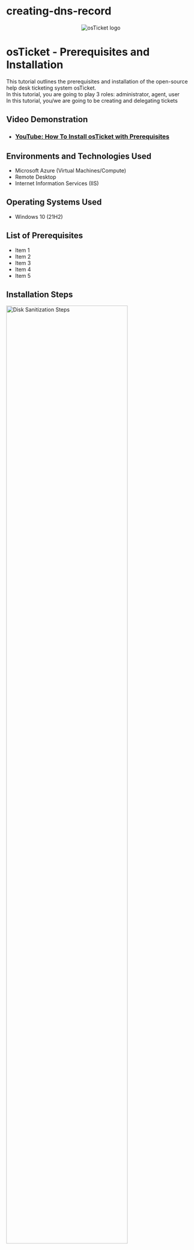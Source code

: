 # creating-dns-record

<p align="center">
<img src="https://i.imgur.com/Clzj7Xs.png" alt="osTicket logo"/>
</p>

<h1>osTicket - Prerequisites and Installation</h1>
This tutorial outlines the prerequisites and installation of the open-source help desk ticketing system osTicket.<br />
In this tutorial, you are going to play 3 roles:  administrator, agent, user <br>
In this tutorial, you/we are going to be creating and delegating tickets <br>

<h2>Video Demonstration</h2>

- ### [YouTube: How To Install osTicket with Prerequisites](https://www.youtube.com)

<h2>Environments and Technologies Used</h2>

- Microsoft Azure (Virtual Machines/Compute)
- Remote Desktop
- Internet Information Services (IIS)

<h2>Operating Systems Used </h2>

- Windows 10</b> (21H2)

<h2>List of Prerequisites</h2>

- Item 1
- Item 2
- Item 3
- Item 4
- Item 5

<h2>Installation Steps</h2>

<p>
<img src="https://i.imgur.com/DJmEXEB.png" height="80%" width="80%" alt="Disk Sanitization Steps"/>
</p>
<p>
<strong> A-Record Exercise </strong><br>
  <em>Basically, log into Client-1 <br>
    ping "mainframe" <br>
    nslookup "mainframe" <br>
    (Both are going to fail because there is no DNS record) <br>
    So, log into DC-1 with your domain admin account (mydomain.com\jane_admin) and create a DNS A-record for "mainframe" <br>
    Have the DNS A-record point to DC-1’s Private IP address <br>
    Log back into Client-1 and ping "mainframe" again. It should work this time. <br></em>
<strong>Simplified Version:</strong><br>
<strong>Log into DC-1 </strong><br>
<strong>Create a DNS A-record for "mainframe"</strong><br>
&nbsp;&nbsp;&nbsp;&nbsp;   - Server Manager > <br>
&nbsp;&nbsp;&nbsp;&nbsp;   - Tools (near top, to the right of the flag > <br>
&nbsp;&nbsp;&nbsp;&nbsp;   - DNS > <br>
&nbsp;&nbsp;&nbsp;&nbsp;   - <em>Insert screenshot here </em>
&nbsp;&nbsp;&nbsp;&nbsp;   - Click "DC-1" in the sidebar > <br>
&nbsp;&nbsp;&nbsp;&nbsp;   - Click "Forward Looking Zone" in the sidebar > <br>
&nbsp;&nbsp;&nbsp;&nbsp;   - Click "mydomain.com" in the sidebar > <br>
&nbsp;&nbsp;&nbsp;&nbsp;   - Right click the white space > <br>
&nbsp;&nbsp;&nbsp;&nbsp;   - Click New Host (A) > <br>
&nbsp;&nbsp;&nbsp;&nbsp;   - Type mainframe > <br>
&nbsp;&nbsp;&nbsp;&nbsp;   - Type whatever IP address (public or private?) you want (prof used dc-1's as an example) ><br> 
&nbsp;&nbsp;&nbsp;&nbsp;   - Click Add Host (don't have to click any of the checkboxes above) > <br>
&nbsp;&nbsp;&nbsp;&nbsp;   - Click Done <br>
<strong> Log into Client-1 </strong><br>
<strong> Type "cmd" in search bar > then ping "mainframe" (without quotation marks) </strong><br>


<strong> Local DNS Cache Exercise </strong><br>
<em> What is going on here? <br>
Basically, if you change the mainframe's record address, when you ping it, it will still show the old record address until you flush the DNS cache. <br>
<strong>To see for yourself: </strong>
</em> <br>
&nbsp;&nbsp; - Log in to DC-1 and change mainframe’s record address to 8.8.8.8 <br>
&nbsp;&nbsp; - Go back to Client-1 and ping “mainframe” again. Observe that it still pings the old address <br>
&nbsp;&nbsp; - Observe the local dns cache (ipconfig /displaydns) <br>
<strong>How to flush the DNS cache </strong><br>
&nbsp;&nbsp; - Flush the DNS cache **(ipconfig /flushdns)**. <br>
&nbsp;&nbsp; - Ping “mainframe” again. The new record address should show up <br>

<strong> CNAME Record Exercise </strong><br>
<em> What is going on here? <br>

</em>
Go back to DC-1 and create a CNAME record that points the host “search” to “www.google.com” <br>
<strong>To create a CNAME record</strong><br>
&nbsp;&nbsp; - DNS manager ><br>
&nbsp;&nbsp; - Right click + select New Alias (literally says CNAME) ><br>
&nbsp;&nbsp;&nbsp;&nbsp;   - <em>Insert screenshot here </em>
&nbsp;&nbsp; - Literally type search in first box and www.google.com in second box (literally sooooooo easy 😩) ><br>
&nbsp;&nbsp; - Do I need to check box? Nope > <br>
&nbsp;&nbsp; - Click ok <br>
&nbsp;&nbsp;&nbsp;&nbsp;   - <em>Insert screenshot here </em>
<strong> Switch to Client-1 </strong><br>
&nbsp;&nbsp; - Ping “search” <br>
&nbsp;&nbsp; - Nslookup “search” <br>
<strong>To see if it works:</strong><br>
&nbsp;&nbsp; - Cmd > ping search > ipconfig /displaydns 
<br>
<strong>What you should see</strong><br>
&nbsp;&nbsp;&nbsp;&nbsp;   - <em>Insert screenshot here </em>
<br>
<strong>NOTE:</strong> if above steps don't work, try flushing the cache first (ipconfig /flushdns) and then ping again. <br>
<br>
<strong> Finish </strong>
</p>
<br />
<p>

</p>
<p>

</p>


<p>
<img src="https://i.imgur.com/DJmEXEB.png" height="80%" width="80%" alt="Disk Sanitization Steps"/>
</p>
<p>
Lorem ipsum dolor sit amet, consectetur adipiscing elit, sed do eiusmod tempor incididunt ut labore et dolore magna aliqua. Ut enim ad minim veniam, quis nostrud exercitation ullamco laboris nisi ut aliquip ex ea commodo consequat. Duis aute irure dolor in reprehenderit in voluptate velit esse cillum dolore eu fugiat nulla pariatur.
</p>
<br />

<p>
<img src="https://i.imgur.com/DJmEXEB.png" height="80%" width="80%" alt="Disk Sanitization Steps"/>
</p>
<p>
Lorem ipsum dolor sit amet, consectetur adipiscing elit, sed do eiusmod tempor incididunt ut labore et dolore magna aliqua. Ut enim ad minim veniam, quis nostrud exercitation ullamco laboris nisi ut aliquip ex ea commodo consequat. Duis aute irure dolor in reprehenderit in voluptate velit esse cillum dolore eu fugiat nulla pariatur.
</p>
<br />
